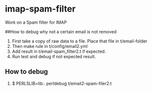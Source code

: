 # imap-spam-filter
Work on a Spam filter for IMAP

##How to debug why not a certain email is not removed

1. First take a copy of raw data to a file. Place that file in t/email-folder
2. Then make rule in t/config/email2.yml
3. Add result in t/email-spam_filter2.t if expected.
4. Run test and debug if not expected result.


## How to debug
1. $ PERL5LIB=lib:. perldebug t/email2-spam-filer2.t